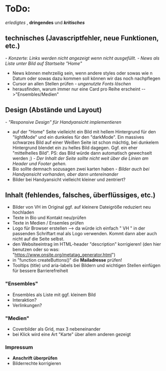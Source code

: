 # ToDo:
_erledigtes_ , __dringendes__ und ___kritisches___

## technisches (Javascriptfehler, neue Funktionen, etc.)
_- Konzerte: Links werden nicht angezeigt wenn nicht ausgefüllt._
_- News als Liste unter Bild auf Startseite "Home"_
- News können mehrzeilig sein, wenn andere styles oder sowas wie n Datum oder sowas dazu kommen soll können wir das noch nachpflegen
- Cursor an allen Stellen prüfen
_- ungenutzte Fonts löschen_
- herausfinden, warum immer nur eine Card pro Reihe erscheint -->"Ensembles/Medien"

## Design (Abstände und Layout)
_- "Responsive Design" für Handyansicht implementieren_
- auf der "Home" Seite vielleicht ein Bild mit hellem Hintergrund für den "lightMode" und ein dunkeles für den "darkMode". Ein massives schwarzes Bild auf einer Weißen Seite ist schon mächtig, bei dunkelem Hintergrund blendet ein zu helles Bild dagegen. Ggf. ein eher "mittelhelles Bild". PS: das Bild würde dann automatisch gewechselt werden ;)
_- Der Inhalt der Seite sollte nicht weit über die Linien am Header und Footer gehen._
- Bio sollte demnach sozusagen zwei karten haben
_- Bilder auch bei Handyansicht vorhanden, aber dann untereinander_
- Bilder bei Handyansicht vielleicht kleiner und zentriert?


## Inhalt (fehlendes, falsches, überflüssiges, etc.)
- Bilder von VH im Original ggf. auf kleinere Dateigröße reduziert neu hochladen
- Texte in Bio und Kontakt neu/prüfen
- Texte in Medien / Ensemles prüfen
- Logo für Browser erstellen --> da würde ich einfach " VH " in der passenden Schriftart mal als Logo verwenden. Kommt dann aber auch nicht auf die Seite selbst.
- den Websiteeintrag im HTML-header "description" korrigieren! (den hier benutzen oder so was: "https://www.onsite.org/metatag_generator.html")
- in "function createButtons()" die __Mailadresse__ prüfen!
- Tooltips (title) und aria-labels bei Bildern und wichtigen Stellen einfügen für bessere Barrierefreiheit


### "Ensembles"
- Ensembles als Liste mit ggf. kleinem Bild
- Interaktion?
- Verlinkungen?

### "Medien"
- Coverbilder als Grid, max 3 nebeneinander
- bei Klick wird eine Art "Karte" über allem anderen gezeigt

### Impressum
- __Anschrift überprüfen__
- Bilderrechte korrigieren
